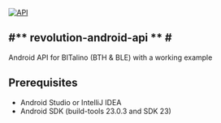 [![API](https://img.shields.io/badge/API-19%2B-green.svg?style=flat)](https://android-arsenal.com/api?level=19)

#** revolution-android-api ** #
-----

Android API for BITalino (BTH & BLE) with a working example

## Prerequisites ##
- Android Studio or IntelliJ IDEA
- Android SDK (build-tools 23.0.3 and SDK 23)
